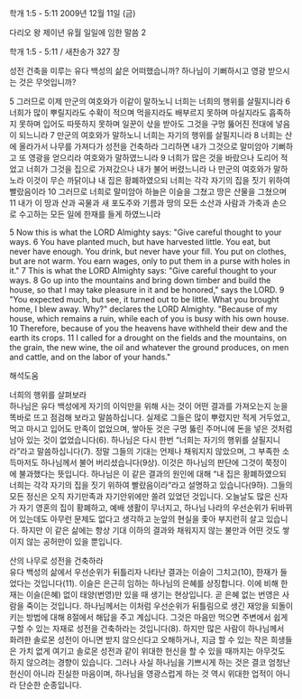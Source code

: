 학개 1:5 - 5:11 
2009년 12월 11일 (금)

다리오 왕 제이년  유월 일일에 임한 말씀 2



학개 1:5 - 5:11 / 새찬송가 327 장


성전 건축을 미루는 유다 백성의 삶은 어떠했습니까? 
하나님이 기뻐하시고 영광 받으시는 것은 무엇입니까?  

5 그러므로 이제 만군의 여호와가 이같이 말하노니 너희는 너희의 행위를 살필지니라 6 너희가 많이 뿌릴지라도 수확이 적으며 먹을지라도 배부르지 못하며 마실지라도 흡족하지 못하며 입어도 따뜻하지 못하며 일꾼이 삯을 받아도 그것을 구멍 뚫어진 전대에 넣음이 되느니라 7 만군의 여호와가 말하노니 너희는 자기의 행위를 살필지니라 8 너희는 산에 올라가서 나무를 가져다가 성전을 건축하라 그리하면 내가 그것으로 말미암아 기뻐하고 또 영광을 얻으리라 여호와가 말하였느니라  9 너희가 많은 것을 바랐으나 도리어 적었고 너희가 그것을 집으로 가져갔으나 내가 불어 버렸느니라 나 만군의 여호와가 말하노라 이것이 무슨 까닭이냐 내 집은 황폐하였으되 너희는 각각 자기의 집을 짓기 위하여 빨랐음이라 10 그러므로 너희로 말미암아 하늘은 이슬을 그쳤고 땅은 산물을 그쳤으며 11 내가 이 땅과 산과 곡물과 새 포도주와 기름과 땅의 모든 소산과 사람과 가축과 손으로 수고하는 모든 일에 한재를 들게 하였느니라    

5 Now this is what the LORD Almighty says: "Give careful thought to your ways.  6 You have planted much, but have harvested little. You eat, but never have enough. You drink, but never have your fill. You put on clothes, but are not warm. You earn wages, only to put them in a purse with holes in it." 7 This is what the LORD Almighty says: "Give careful thought to your ways. 8 Go up into the mountains and bring down timber and build the house, so that I may take pleasure in it and be honored," says the LORD. 9 "You expected much, but see, it turned out to be little. What you brought home, I blew away. Why?" declares the LORD Almighty. "Because of my house, which remains a ruin, while each of you is busy with his own house. 10 Therefore, because of you the heavens have withheld their dew and the earth its crops. 11 I called for a drought on the fields and the mountains, on the grain, the new wine, the oil and whatever the ground produces, on men and cattle, and on the labor of your hands."

해석도움





너희의 행위를 살펴보라  
하나님은 유다 백성에게 자기의 이익만을 위해 사는 것이 어떤 결과를 가져오는지 눈을 똑바로 뜨고 점검해 보라고 말씀하십니다. 실제로 그들은 많이 뿌렸지만 적게 거두었고, 먹고 마시고 입어도 만족이 없었으며, 쌓아둔 것은 구멍 뚫린 주머니에 돈을 넣은 것처럼 남아 있는 것이 없었습니다(6). 하나님은 다시 한번 “너희는 자기의 행위를 살필지니라”라고 말씀하십니다(7). 정말 그들의 기대는 언제나 채워지지 않았으며, 그 부족한 소득마저도 하나님께서 불어 버리셨습니다(9상). 이것은 하나님의 판단에 그것이 쭉정이에 불과했다는 뜻입니다. 하나님은 이 같은 결과의 원인에 대해 “내 집은 황폐하였으되 너희는 각각 자기의 집을 짓기 위하여 빨랐음이라”라고 설명하고 있습니다(9하). 그들의 모든 정신은 오직 자기만족과 자기안위에만 쏠려 있었던 것입니다. 오늘날도 많은 신자가 자기 영혼의 집이 황폐하고, 예배 생활이 무너지고, 하나님 나라의 우선순위가 뒤바뀌어 있는데도 아무런 문제도 없다고 생각하고 눈앞의 현실을 좇아 부지런히 살고 있습니다. 하지만 이 같은 삶에는 항상 기대 이하의 결과와 채워지지 않는 불만과 어떤 것도 쌓이지 않는 공허만이 있을 뿐입니다.     

산의 나무로 성전을 건축하라  
유다 백성의 삶에서 우선순위가 뒤틀리자 나타난 결과는 이슬이 그치고(10), 한재가 들었다는 것입니다(11). 이슬은 은근히 임하는 하나님의 은혜를 상징합니다. 이에 비해 한재는 이슬(은혜) 없이 태양(번영)만 있을 때 생기는 현상입니다. 곧 은혜 없는 번영은 사람을 죽이는 것입니다. 하나님께서는 이처럼 우선순위가 뒤틀림으로 생긴 재앙을 되돌이키는 방법에 대해 8절에서 해답을 주고 계십니다. 그것은 마음만 먹으면 주변에서 쉽게 구할 수 있는 자재로 성전을 건축하라는 것입니다(8). 하지만 많은 사람이 하나님께서 화려한 솔로몬 성전이 아니면 받지 않으신다고 오해하거나, 지금 할 수 있는 작은 희생들은 가치 없게 여기고 솔로몬 성전과 같이 위대한 헌신을 할 수 있을 때까지는 아무것도 하지 않으려는 경향이 있습니다. 그러나 사실 하나님을 기쁘시게 하는 것은 결코 엄청난 헌신이 아니라 진실한 마음이며, 하나님을 영광스럽게 하는 것 역시 위대한 업적이 아니라 단순한 순종입니다.